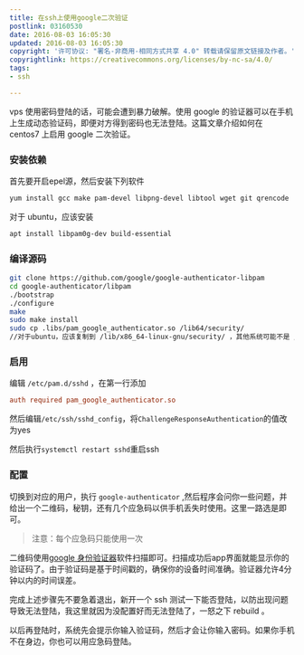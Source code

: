 ```yaml
---
title: 在ssh上使用google二次验证
postlink: 03160530
date: 2016-08-03 16:05:30
updated: 2016-08-03 16:05:30
copyright: '许可协议: "署名-非商用-相同方式共享 4.0" 转载请保留原文链接及作者。'
copyrightlink: https://creativecommons.org/licenses/by-nc-sa/4.0/
tags:
- ssh

---
```


vps 使用密码登陆的话，可能会遭到暴力破解。使用 google 的验证器可以在手机上生成动态验证码，即便对方得到密码也无法登陆。这篇文章介绍如何在 centos7 上启用 google 二次验证。<!--more-->

### 安装依赖

首先要开启epel源，然后安装下列软件

```sh
yum install gcc make pam-devel libpng-devel libtool wget git qrencode
```

对于 ubuntu，应该安装

``` sh
apt install libpam0g-dev build-essential
```

### 编译源码

```sh
git clone https://github.com/google/google-authenticator-libpam
cd google-authenticator/libpam
./bootstrap
./configure
make
sudo make install
sudo cp .libs/pam_google_authenticator.so /lib64/security/
//对于ubuntu，应该复制到 /lib/x86_64-linux-gnu/security/ ，其他系统可能不是 /lib64/security/ 目录，总之复制文件到 security 目录下
```

### 启用

编辑 `/etc/pam.d/sshd` ，在第一行添加

```conf
auth required pam_google_authenticator.so
```

然后编辑`/etc/ssh/sshd_config`，将`ChallengeResponseAuthentication`的值改为yes

然后执行`systemctl restart sshd`重启ssh

### 配置

切换到对应的用户，执行 `google-authenticator` ,然后程序会问你一些问题，并给出一个二维码，秘钥，还有几个应急码以供手机丢失时使用。这里一路选是即可。

>注意：每个应急码只能使用一次

二维码使用[google 身份验证器](https://play.google.com/store/apps/details?id=com.google.android.apps.authenticator2&hl=zh_CN)软件扫描即可。扫描成功后app界面就能显示你的验证码了。由于验证码是基于时间戳的，确保你的设备时间准确。验证器允许4分钟以内的时间误差。

完成上述步骤先不要急着退出，新开一个 ssh 测试一下能否登陆，以防出现问题导致无法登陆，我这里就因为没配置好而无法登陆了，一怒之下 rebuild 。

以后再登陆时，系统先会提示你输入验证码，然后才会让你输入密码。如果你手机不在身边，你也可以用应急码登陆。
